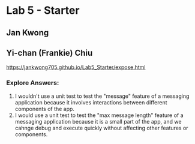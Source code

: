 # Lab 5 - Starter

## Jan Kwong
## Yi-chan (Frankie) Chiu

https://jankwong705.github.io/Lab5_Starter/expose.html

### Explore Answers:
1. I wouldn't use a unit test to test the "message" feature of a messaging application because it involves interactions between different components of the app.
2. I would use a unit test to test the "max message length" feature of a messaging application because it is a small part of the app, and we cahnge debug and execute quickly without affecting other features or components.